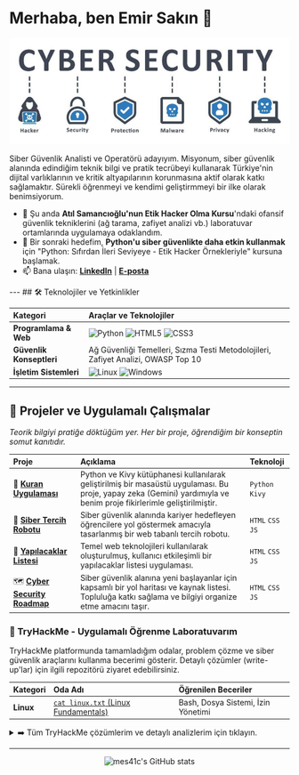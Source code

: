 # Merhaba, ben Emir Sakın 👋

<p align="center">
  <img src="https://raw.githubusercontent.com/mes41c/mes41c/main/cybersecurity_banner.png" alt="Cyber Security Banner">
  </p>

Siber Güvenlik Analisti ve Operatörü adayıyım. Misyonum, siber güvenlik alanında edindiğim teknik bilgi ve pratik tecrübeyi kullanarak Türkiye'nin dijital varlıklarının ve kritik altyapılarının korunmasına aktif olarak katkı sağlamaktır. Sürekli öğrenmeyi ve kendimi geliştirmmeyi bir ilke olarak benimsiyorum.

* 🔭 Şu anda **Atıl Samancıoğlu'nun Etik Hacker Olma Kursu**'ndaki ofansif güvenlik tekniklerini (ağ tarama, zafiyet analizi vb.) laboratuvar ortamlarında uygulamaya odaklandım.
* 🌱 Bir sonraki hedefim, **Python'u siber güvenlikte daha etkin kullanmak** için "Python: Sıfırdan İleri Seviyeye - Etik Hacker Örnekleriyle" kursuna başlamak.
* 📫 Bana ulaşın: **[LinkedIn](https://www.linkedin.com/in/mes-41c)** | **[E-posta](mailto:emirsakin4@gmail.com)**

--- ## 🛠️ Teknolojiler ve Yetkinlikler

| Kategori | Araçlar ve Teknolojiler |
| :--- | :--- |
| **Programlama & Web** | ![Python](https://img.shields.io/badge/-Python-3776AB?style=for-the-badge&logo=python) ![HTML5](https://img.shields.io/badge/-HTML5-E34F26?style=for-the-badge&logo=html5) ![CSS3](https://img.shields.io/badge/-CSS3-1572B6?style=for-the-badge&logo=css3) |
| **Güvenlik Konseptleri** | Ağ Güvenliği Temelleri, Sızma Testi Metodolojileri, Zafiyet Analizi, OWASP Top 10 |
| **İşletim Sistemleri** | ![Linux](https://img.shields.io/badge/-Linux-FCC624?style=for-the-badge&logo=linux) ![Windows](https://img.shields.io/badge/-Windows-0078D6?style=for-the-badge&logo=windows) |

---

## 🚀 Projeler ve Uygulamalı Çalışmalar

*Teorik bilgiyi pratiğe döktüğüm yer. Her bir proje, öğrendiğim bir konseptin somut kanıtıdır.*

| Proje | Açıklama | Teknoloji |
| :--- | :--- | :--- |
| 🐍 **[Kuran Uygulaması](https://github.com/mes41c/kuranuygulamasi)** | Python ve Kivy kütüphanesi kullanılarak geliştirilmiş bir masaüstü uygulaması. Bu proje, yapay zeka (Gemini) yardımıyla ve benim proje fikirlerimle geliştirilmiştir. | `Python` `Kivy` |
| 🤖 **[Siber Tercih Robotu](https://github.com/mes41c/siber-tercih-robotu)** | Siber güvenlik alanında kariyer hedefleyen öğrencilere yol göstermek amacıyla tasarlanmış bir web tabanlı tercih robotu. | `HTML` `CSS` `JS` |
| 📅 **[Yapılacaklar Listesi](https://github.com/mes41c/yapilacaklar-listesi-todolist)** | Temel web teknolojileri kullanılarak oluşturulmuş, kullanıcı etkileşimli bir yapılacaklar listesi uygulaması. | `HTML` `CSS` `JS` |
| 🗺️ **[Cyber Security Roadmap](https://github.com/mes41c/cyber-security-roadmap)** | Siber güvenlik alanına yeni başlayanlar için kapsamlı bir yol haritası ve kaynak listesi. Topluluğa katkı sağlama ve bilgiyi organize etme amacını taşır. | `HTML` `CSS` `JS` |

### 🧠 TryHackMe - Uygulamalı Öğrenme Laboratuvarım

TryHackMe platformunda tamamladığım odalar, problem çözme ve siber güvenlik araçlarını kullanma becerimi gösterir. Detaylı çözümler (write-up'lar) için ilgili repozitörü ziyaret edebilirsiniz.

| Kategori | Oda Adı | Öğrenilen Beceriler |
| :--- | :--- | :--- |
| **Linux** | [`cat linux.txt` (Linux Fundamentals)](https://github.com/mes41c/TryHackMe-Writeups/tree/main/Linux-Fundamentals) | Bash, Dosya Sistemi, İzin Yönetimi |

<details>
<summary>➡️ Tüm TryHackMe çözümlerim ve detaylı analizlerim için tıklayın.</summary>

Aşağıda, tamamladığım ve detaylı çözüm raporunu (write-up) yazdığım odaların bir listesini bulabilirsiniz. Repozitörün tamamına [**buradan**](https://github.com/mes41c/TryHackMe-Writeups) ulaşabilirsiniz.

* **[Linux Temelleri - Bölüm 1](https://github.com/mes41c/TryHackMe-Writeups/tree/main/Linux-Fundamentals)**
* *(Yeni write-up'lar eklendikçe bu liste güncellenecektir.)*

</details>

---

<p align="center">
  <img src="https://github-readme-stats.vercel.app/api?username=mes41c&show_icons=true&theme=dracula" alt="mes41c's GitHub stats" />
</p>
